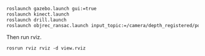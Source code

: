 ```bash
roslaunch gazebo.launch gui:=true
roslaunch kinect.launch
roslaunch drill.launch
roslaunch objrec_ransac.launch input_topic:=/camera/depth_registered/points
```

Then run rviz.

```
rosrun rviz rviz -d view.rviz
```
